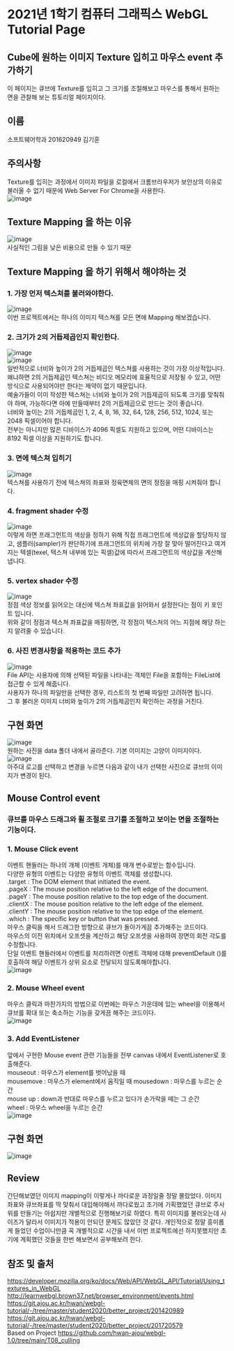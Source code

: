 # 2021년 1학기 컴퓨터 그래픽스 WebGL Tutorial Page
## Cube에 원하는 이미지 Texture 입히고 마우스 event 추가하기
이 페이지는 큐브에 Texture를 입히고 그 크기를 조절해보고 마우스를 통해서 원하는 면을 관찰해 보는 튜토리얼 페이지이다.

## 이름
소프트웨어학과 201620949 김기훈

## 주의사항
Texture를 입히는 과정에서 이미지 파일을 로컬에서 크롬브라우저가 보안상의 이유로 불러올 수 없기 때문에 Web Server For Chrome을 사용한다.  
![image](https://user-images.githubusercontent.com/63439911/152922971-5f1c98c8-c7aa-4579-ab14-7209bced7367.png)  




## Texture Mapping 을 하는 이유
![image](https://user-images.githubusercontent.com/63439911/152922733-3e46d1d8-4bcd-45a8-97af-698d043bafe9.png)  
사실적인 그림을 낮은 비용으로 만들 수 있기 때문 

## Texture Mapping 을 하기 위해서 해야하는 것
### 1. 가장 먼저 텍스쳐를 불러와야한다.    
![image](https://user-images.githubusercontent.com/63439911/152923051-e7cc8e59-633e-43f1-886c-003c606ddc5c.png)  
이번 프로젝트에서는 하나의 이미지 텍스쳐를 모든 면에 Mapping 해보겠습니다.   
### 2. 크기가 2의 거듭제곱인지 확인한다.    
![image](https://user-images.githubusercontent.com/63439911/152923076-6c0f662d-1b2a-49af-a431-54773167c1fa.png)  
![image](https://user-images.githubusercontent.com/63439911/152923092-f7107361-9e3b-488a-9042-3565aef669e8.png)  
일반적으로 너비와 높이가 2의 거듭제곱인 텍스쳐를 사용하는 것이 가장 이상적입니다. 왜냐하면 2의 거듭제곱인 텍스쳐는 비디오 메모리에 효율적으로 저장될 수 있고, 어떤 방식으로 사용되어야만 한다는 제약이 없기 때문입니다.  
예술가들이 이미 작성한 텍스쳐는 너비와 높이가 2의 거듭제곱이 되도록 크기를 맞춰줘야 하며, 가능하다면 아예 만들때부터 2의 거듭제곱으로 만드는 것이 좋습니다.  
너비와 높이는 2의 거듭제곱인 1, 2, 4, 8, 16, 32, 64, 128, 256, 512, 1024, 또는 2048 픽셀이어야 합니다.  
전부는 아니지만 많은 디바이스가 4096 픽셀도 지원하고 있으며, 어떤 디바이스는 8192 픽셀 이상을 지원하기도 합니다.      
### 3. 면에 텍스쳐 입히기  
![image](https://user-images.githubusercontent.com/63439911/152923122-fcb29e46-94be-4ce7-94b9-d8542588bbf9.png)  
텍스쳐를 사용하기 전에 텍스쳐의 좌표와 정육면체의 면의 정점을 매핑 시켜줘야 합니다.    
### 4. fragment shader 수정  
![image](https://user-images.githubusercontent.com/63439911/152923134-06c970a8-a810-492f-9c9d-08dab26157e9.png)  
이렇게 하면 프래그먼트의 색상을 정하기 위해 직접 프래그먼트에 색상값을 할당하지 않고, 샘플러(sampler)가 판단하기에 프래그먼트의 위치에 가장 잘 맞아 떨어진다고 여겨지는 텍셀(texel, 텍스쳐 내부에 있는 픽셀)값에 따라서 프래그먼트의 색상값을 계산해냅니다.  
### 5. vertex shader 수정  
![image](https://user-images.githubusercontent.com/63439911/152923196-bc98f4e7-022d-4f02-b4b9-6aad362c1a19.png)  
정점 색상 정보를 읽어오는 대신에 텍스쳐 좌표값을 읽어와서 설정한다는 점이 키 포인트 입니다.  
위와 같이 정점과 텍스쳐 좌표값을 매핑하면, 각 정점이 텍스쳐의 어느 지점에 해당 하는지 알려줄 수 있습니다.     
### 6. 사진 변경사항을 적용하는 코드 추가  
![image](https://user-images.githubusercontent.com/63439911/152923207-3f46b370-3ac9-474e-be60-2a2eee9fc6e5.png)  
File API는 사용자에 의해 선택된 파일을 나타내는 객체인 File을 포함하는 FileList에 접근할 수 있게 해줍니다.  
사용자가 하나의 파일만을 선택한 경우, 리스트의 첫 번째 파일만 고려하면 됩니다.  
그 후 불러온 이미지 너비와 높이가 2의 거듭제곱인지 확인하는 과정을 거친다.  
## 구현 화면
![image](https://user-images.githubusercontent.com/63439911/152923225-0bd33ec5-825d-490d-8339-2a2b2cfebaec.png)  
원하는 사진을 data 폴더 내에서 골라준다. 기본 이미지는 고양이 이미지이다.  
![image](https://user-images.githubusercontent.com/63439911/152923244-e2cfba18-b78d-4808-92ab-245bde4a2046.png)  
아주대 로고를 선택하고 변경을 누르면 다음과 같이 내가 선택한 사진으로 큐브의 이미지가 변경이 된다.

## Mouse Control event
### 큐브를 마우스 드래그와 휠 조절로 크기를 조절하고 보이는 면을 조절하는 기능이다.  

### 1. Mouse Click event  
이벤트 핸들러는 하나의 개체 (이벤트 개체)를 매개 변수로받는 함수입니다.  
다양한 유형의 이벤트는 다양한 유형의 이벤트 객체를 생성합니다.  
.target : The DOM element that initiated the event.  
.pageX : The mouse position relative to the left edge of the document.  
.pageY : The mouse position relative to the top edge of the document.  
.clientX : The mouse position relative to the left edge of the element.  
.clientY : The mouse position relative to the top edge of the element.  
.which : The specific key or button that was pressed.  
마우스 클릭을 해서 드래그한 방향으로 큐브가 돌아가게끔 추가해주는 코드이다.   
마우스의 이전 위치에서 오프셋을 계산하고 해당 오프셋을 사용하여 장면의 회전 각도를 수정합니다.  
단일 이벤트 핸들러에서 이벤트를 처리하려면 이벤트 객체에 대해 preventDefault ()를 호출하여 해당 이벤트가 상위 요소로 전달되지 않도록해야합니다.        
![image](https://user-images.githubusercontent.com/63439911/152923256-d04d51c7-79ee-4624-8ff6-a34b872126c4.png)  
### 2. Mouse Wheel event  
마우스 클릭과 마찬가지의 방법으로 이번에는 마우스 가운데에 있는 wheel을 이용해서 큐브를 확대 또는 축소하는 기능을 갖게끔 해주는 코드이다.    
![image](https://user-images.githubusercontent.com/63439911/152923268-c28a45af-924b-405f-a6bc-57129680b255.png)  
### 3. Add EventListener
앞에서 구현한 Mouse event 관련 기능들을 전부 canvas 내에서 EventListener로 호출해준다.  
mouseout : 마우스가 element를 벗어났을 때  
mousemove : 마우스가 element에서 움직일 때
mousedown : 마우스를 누르는 순간  
mouse up : down과 반대로 마우스를 누르고 있다가 손가락을 떼는 그 순간  
wheel : 마우스 wheel을 누르는 순간  
![image](https://user-images.githubusercontent.com/63439911/152923283-2e6eba92-6bbe-43cb-bd11-bd0f2a80cd8b.png)  

## 구현 화면
![image](https://user-images.githubusercontent.com/63439911/152923296-be5658c5-81ed-4426-9b51-31509259c935.png)  


## Review
간단해보였던 이미지 mapping이 이렇게나 까다로운 과정일줄 정말 몰랐었다. 이미지 좌표와 큐브좌표를 딱 맞춰서 대입해야해서 까다로웠고 초기에 기획했었던 큐브로 주사위를 만들기는 아쉽지만 개별적으로 진행해보기로 하였다. 특히 이미지를 불러오는데 사이즈가 달라서 이미지가 적용이 안되던 문제도 많았던 것 같다. 개인적으로 정말 흥미롭게 들었던 수업이니만큼 꼭 개별적으로 시간을 내서 이번 프로젝트에선 하지못했지만 초기에 계획했던 것들을 한번 해보면서 공부해보려 한다. 

## 참조 및 출처
https://developer.mozilla.org/ko/docs/Web/API/WebGL_API/Tutorial/Using_textures_in_WebGL
http://learnwebgl.brown37.net/browser_environment/events.html
https://git.ajou.ac.kr/hwan/webgl-tutorial/-/tree/master/student2020/better_project/201420989
https://git.ajou.ac.kr/hwan/webgl-tutorial/-/tree/master/student2020/better_project/201720579  
Based on Project https://github.com/hwan-ajou/webgl-1.0/tree/main/T08_culling 









